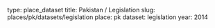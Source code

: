 type: place_dataset
title: Pakistan / Legislation
slug: places/pk/datasets/legislation
place: pk
dataset: legislation
year: 2014
